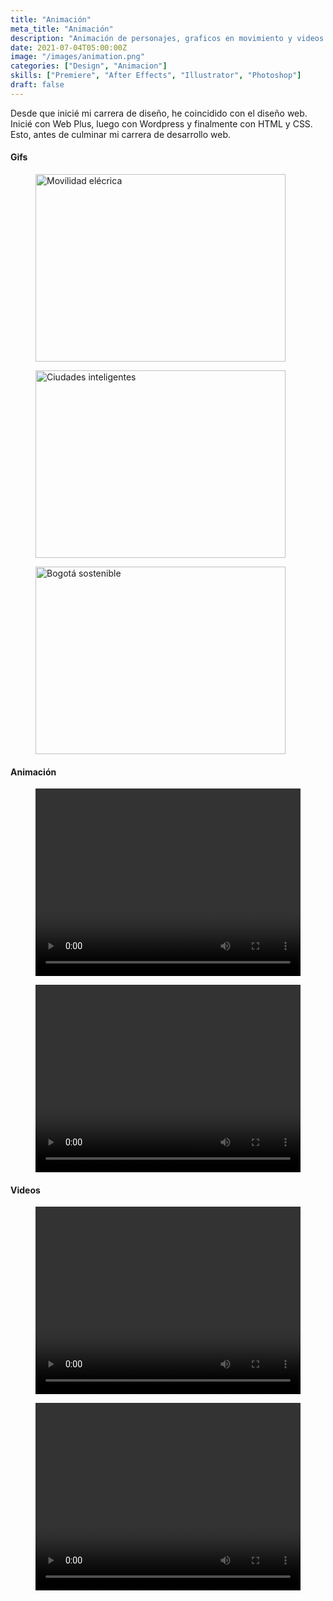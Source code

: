 ```yaml
---
title: "Animación"
meta_title: "Animación"
description: "Animación de personajes, graficos en movimiento y videos."
date: 2021-07-04T05:00:00Z
image: "/images/animation.png"
categories: ["Design", "Animacion"]
skills: ["Premiere", "After Effects", "Illustrator", "Photoshop"]
draft: false
---
```


Desde que inicié mi carrera de diseño, he coincidido con el diseño web. Inicié con Web Plus, luego con Wordpress y finalmente con HTML y CSS. Esto, antes de culminar mi carrera de desarrollo web.

#### Gifs


<div style={{ display: 'flex', marginBottom: '20px' }}>
  <div style={{ flex: 1, marginRight: '20px' }}>
    <figure>
      <img
        src="/images/mov.gif"
        alt="Movilidad elécrica"
        width="400"
        height="300"
        style={{ width: '100%', marginTop: '20px' }}
      />
    </figure>
  </div>

  <div style={{ flex: 1, marginRight: '20px' }}>
    <figure>
      <img
        src="/images/Smart-cities.gif"
        alt="Ciudades inteligentes"
        width="400"
        height="300"
        style={{ width: '100%', marginTop: '20px' }}
      />
    </figure>
  </div>

  <div style={{ flex: 1, marginRight: '20px' }}>
    <figure>
      <img
        src="/images/sostenible.gif"
        alt="Bogotá sostenible"
        width="400"
        height="300"
        style={{ width: '100%', marginTop: '20px' }}
      />
    </figure>
  </div>
</div>


#### Animación

<div style={{ display: 'flex', marginBottom: '20px' }}>
   <div style={{ display: 'flex', marginBottom: '20px' }}>
  <div style={{ flex: 1, marginRight: '20px' }}>
    <figure>
      <video
        controls
        width="100%"
        height="300"
        style={{ width: '100%', marginTop: '20px' }}
      >
        <source src="/videos/entre_los_ojos.mp4" type="video/mp4" />
      </video>
    </figure>
  </div>
</div>

   <div style={{ display: 'flex', marginBottom: '20px' }}>
  <div style={{ flex: 1, marginRight: '20px' }}>
    <figure>
      <video
        controls
        width="100%"
        height="300"
        style={{ width: '100%', marginTop: '20px' }}
      >
        <source src="/videos/arte_1.mp4" type="video/mp4" />
      </video>
    </figure>
  </div>

</div>
</div>

#### Videos

<div style={{ display: 'flex', marginBottom: '20px' }}>
   <div style={{ display: 'flex', marginBottom: '20px' }}>
  <div style={{ flex: 1, marginRight: '20px' }}>
    <figure>
      <video
        controls
        width="100%"
        height="300"
        style={{ width: '100%', marginTop: '20px' }}
      >
        <source src="/videos/deezer.mp4" type="video/mp4" />
      </video>
    </figure>
  </div>
</div>

   <div style={{ display: 'flex', marginBottom: '20px' }}>
  <div style={{ flex: 1, marginRight: '20px' }}>
    <figure>
      <video
        controls
        width="100%"
        height="300"
        style={{ width: '100%', marginTop: '20px' }}
      >
        <source src="/videos/Video-SOAT.mp4" type="video/mp4" />
      </video>
    </figure>
  </div>
</div>
</div>
